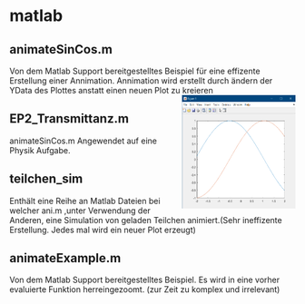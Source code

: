 # matlab
## animateSinCos.m
Von dem Matlab Support bereitgestelltes Beispiel für eine effizente Erstellung einer Annimation. Annimation wird erstellt durch ändern der YData des Plottes anstatt einen neuen Plot zu kreieren
<img align="right" src="./images/sincos.png" width="200" height="200">

## EP2_Transmittanz.m 
animateSinCos.m Angewendet auf eine Physik Aufgabe.
## teilchen_sim
Enthält eine Reihe an Matlab Dateien bei welcher ani.m ,unter Verwendung der Anderen, eine Simulation von geladen Teilchen animiert.(Sehr ineffizente Erstellung. Jedes mal wird ein neuer Plot erzeugt)
## animateExample.m
Von dem Matlab Support bereitgestelltes Beispiel. Es wird in eine vorher evaluierte Funktion herreingezoomt. (zur Zeit zu komplex und irrelevant)
